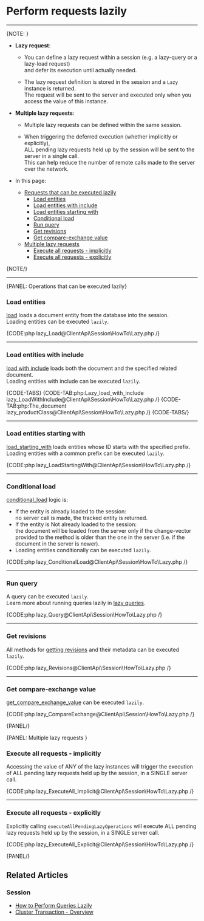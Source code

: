 # Perform requests lazily
---

{NOTE: }

* **Lazy request**:

    * You can define a lazy request within a session (e.g. a lazy-query or a lazy-load request)  
      and defer its execution until actually needed.

    * The lazy request definition is stored in the session and a `Lazy` instance is returned.  
      The request will be sent to the server and executed only when you access the value of this instance.

* **Multiple lazy requests**:

    * Multiple lazy requests can be defined within the same session.

    * When triggering the deferred execution (whether implicitly or explicitly),  
      ALL pending lazy requests held up by the session will be sent to the server in a single call.  
      This can help reduce the number of remote calls made to the server over the network.

* In this page:
    * [Requests that can be executed lazily](../../../client-api/session/how-to/perform-operations-lazily#operations-that-can-be-executed-lazily)
        * [Load entities](../../../client-api/session/how-to/perform-operations-lazily#load-entities)
        * [Load entities with include](../../../client-api/session/how-to/perform-operations-lazily#load-entities-with-include)
        * [Load entities starting with](../../../client-api/session/how-to/perform-operations-lazily#load-entities-starting-with)
        * [Conditional load](../../../client-api/session/how-to/perform-operations-lazily#conditional-load)
        * [Run query](../../../client-api/session/how-to/perform-operations-lazily#run-query)
        * [Get revisions](../../../client-api/session/how-to/perform-operations-lazily#get-revisions)
        * [Get compare-exchange value](../../../client-api/session/how-to/perform-operations-lazily#get-compare-exchange-value)
    * [Multiple lazy requests](../../../client-api/session/how-to/perform-operations-lazily#multiple-lazy-requests)
        * [Execute all requests - implicitly](../../../client-api/session/how-to/perform-operations-lazily#execute-all-requests---implicitly)
        * [Execute all requests - explicitly](../../../client-api/session/how-to/perform-operations-lazily#execute-all-requests---explicitly)

{NOTE/}

---

{PANEL: Operations that can be executed lazily}

### Load entities

[load](../../../client-api/session/loading-entities#load) loads a document entity from 
the database into the session.  
Loading entities can be executed `lazily`.   

{CODE:php lazy_Load@ClientApi\Session\HowTo\Lazy.php /}

---

### Load entities with include

[load with include](../../../client-api/session/loading-entities#load-with-includes) loads 
both the document and the specified related document.  
Loading entities with include can be executed `lazily`.

{CODE-TABS}
{CODE-TAB:php:Lazy_load_with_include lazy_LoadWithInclude@ClientApi\Session\HowTo\Lazy.php /}
{CODE-TAB:php:The_document lazy_productClass@ClientApi\Session\HowTo\Lazy.php /}
{CODE-TABS/}

---

### Load entities starting with

[load_starting_with](../../../client-api/session/loading-entities#loadstartingwith) loads 
entities whose ID starts with the specified prefix.  
Loading entities with a common prefix can be executed `lazily`.

{CODE:php lazy_LoadStartingWith@ClientApi\Session\HowTo\Lazy.php /}

---

### Conditional load

[conditional_load](../../../client-api/session/loading-entities#conditionalload) logic is: 

* If the entity is already loaded to the session:  
  no server call is made, the tracked entity is returned.    
* If the entity is Not already loaded to the session:  
  the document will be loaded from the server only if the change-vector provided to the 
  method is older than the one in the server (i.e. if the document in the server is newer).
* Loading entities conditionally can be executed `lazily`.  

{CODE:php lazy_ConditionalLoad@ClientApi\Session\HowTo\Lazy.php /}

---

### Run query

A query can be executed `lazily`.  
Learn more about running queries lazily in [lazy queries](../../../client-api/session/querying/how-to-perform-queries-lazily).

{CODE:php lazy_Query@ClientApi\Session\HowTo\Lazy.php /}

---

### Get revisions

All methods for [getting revisions](../../../document-extensions/revisions/client-api/session/loading) and their metadata can be executed `lazily`.

{CODE:php lazy_Revisions@ClientApi\Session\HowTo\Lazy.php /}

---

### Get compare-exchange value

[get_compare_exchange_value](../../../client-api/session/cluster-transaction/compare-exchange#get-compare-exchange) 
can be executed `lazily`.

{CODE:php lazy_CompareExchange@ClientApi\Session\HowTo\Lazy.php /}

{PANEL/}

{PANEL: Multiple lazy requests }

### Execute all requests - implicitly

Accessing the value of ANY of the lazy instances will trigger
the execution of ALL pending lazy requests held up by the session, 
in a SINGLE server call.  

{CODE:php lazy_ExecuteAll_Implicit@ClientApi\Session\HowTo\Lazy.php /}

---

### Execute all requests - explicitly

Explicitly calling `executeAllPendingLazyOperations` will execute 
ALL pending lazy requests held up by the session, in a SINGLE server call.  

{CODE:php lazy_ExecuteAll_Explicit@ClientApi\Session\HowTo\Lazy.php /}

{PANEL/}

## Related Articles

### Session

- [How to Perform Queries Lazily](../../../client-api/session/querying/how-to-perform-queries-lazily)
- [Cluster Transaction - Overview](../../../client-api/session/cluster-transaction/overview)
